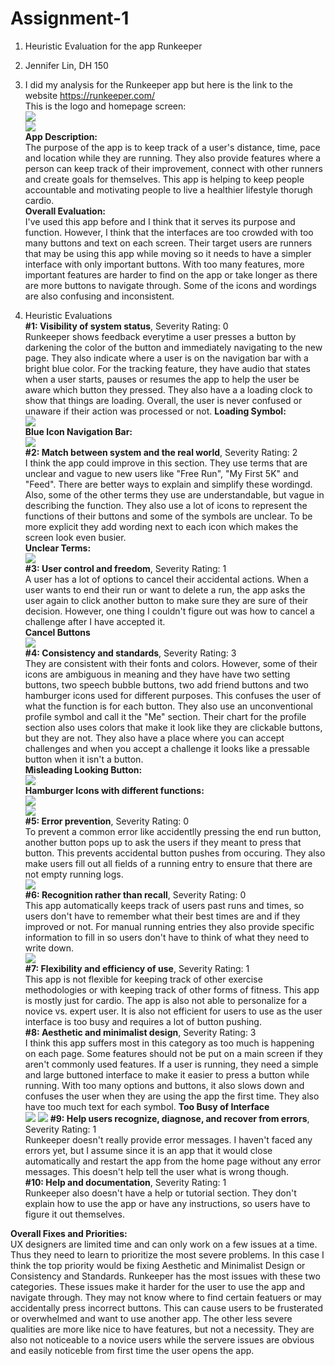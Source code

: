 # Assignment-1
1. Heuristic Evaluation for the app Runkeeper  
2. Jennifer Lin, DH 150  
3. I did my analysis for the Runkeeper app but here is the link to the website https://runkeeper.com/   
This is the logo and homepage screen:  
![](https://jenlin5368.github.io/Assignment-1/logo.jpg)  
![](https://jenlin5368.github.io/Assignment-1/home.PNG)  
**App Description:**  
The purpose of the app is to keep track of a user's distance, time, pace and location while they are running. They also provide features where a person can keep track of their improvement, connect with other runners and create goals for themselves. This app is helping to keep people accountable and motivating people to live a healthier lifestyle thorugh cardio.   
**Overall Evaluation:**  
I've used this app before and I think that it serves its purpose and function. However, I think that the interfaces are too crowded with too many buttons and text on each screen. Their target users are runners that may be using this app while moving so it needs to have a simpler interface with only important buttons. With too many features, more important features are harder to find on the app or take longer as there are more buttons to navigate through. Some of the icons and wordings are also confusing and inconsistent.

4. Heuristic Evaluations  
**#1: Visibility of system status**, Severity Rating: 0    
Runkeeper shows feedback everytime a user presses a button by darkening the color of the button and immediately navigating to the new page. They also indicate where a user is on the navigation bar with a bright blue color. For the tracking feature, they have audio that states when a user starts, pauses or resumes the app to help the user be aware which button they pressed. They also have a a loading clock to show that things are loading. Overall, the user is never confused or unaware if their action was processed or not.
**Loading Symbol:**  
![](https://jenlin5368.github.io/Assignment-1/visibility.jpg)  
**Blue Icon Navigation Bar:**  
![](https://jenlin5368.github.io/Assignment-1/nav.jpg)  
**#2: Match between system and the real world**, Severity Rating: 2  
I think the app could improve in this section. They use terms that are unclear and vague to new users like "Free Run", "My First 5K" and "Feed". There are better ways to explain and simplify these wordingd. Also, some of the other terms they use are understandable, but vague in describing the function. They also use a lot of icons to represent the functions of their buttons and some of the symbols are unclear. To be more explicit they add wording next to each icon which makes the screen look even  busier.  
**Unclear Terms:**  
![](https://jenlin5368.github.io/Assignment-1/word.jpg)  
**#3: User control and freedom**, Severity Rating: 1  
A user has a lot of options to cancel their accidental actions. When a user wants to end their run or  want to delete a run, the app asks the user again to click another button to make sure they are sure of their decision. However, one thing I couldn't figure out was how to cancel a challenge after I have accepted it.  
**Cancel Buttons**  
![](https://jenlin5368.github.io/Assignment-1/back.PNG)  
**#4: Consistency and standards**, Severity Rating: 3   
They are consistent with their fonts and colors. However, some of their icons are ambiguous in meaning and they have have two setting buttons, two speech bubble buttons, two add friend buttons and two hamburger icons used for different purposes. This confuses the user of what the function is for each button. They also use an unconventional profile symbol and call it the "Me" section. Their chart for the profile section also uses colors that make it look like they are clickable buttons, but they are not. They also have a place where you can accept challenges and when you accept a challenge it looks like a pressable button when it isn't a button.  
**Misleading Looking Button:**  
![](https://jenlin5368.github.io/Assignment-1/button.jpg)  
**Hamburger Icons with different functions:**    
![](https://jenlin5368.github.io/Assignment-1/ham.jpg)  
![](https://jenlin5368.github.io/Assignment-1/ham2.jpg)  
**#5: Error prevention**, Severity Rating: 0   
To prevent a common error like accidentlly pressing the end run button, another button pops up to ask the users if they meant to press that button. This prevents accidental button pushes from occuring. They also make users fill out all fields of a running entry to ensure that there are not empty running logs.      
![](https://jenlin5368.github.io/Assignment-1/error.PNG)  
**#6: Recognition rather than recall**, Severity Rating: 0  
This app automatically keeps track of users past runs and times, so users don't have to remember what their best times are and if they improved or not. For manual running entries they also provide specific information to fill in so users don't have to think of what they need to write down.  
![](https://jenlin5368.github.io/Assignment-1/recall.PNG)  
**#7: Flexibility and efficiency of use**, Severity Rating: 1  
This app is not flexible for keeping track of other exercise methodologies or with keeping track of other forms of fitness. This app is mostly just for cardio. The app is also not able to personalize for a novice vs. expert user. It is also not efficient for users to use as the user interface is too busy and requires a lot of button pushing.    
**#8: Aesthetic and minimalist design**, Severity Rating: 3  
I think this app suffers most in this category as too much is happening on each page. Some features should not be put on a main screen if they aren't commonly used features. If a user is running, they need a simple and large buttoned interface to make it easier to press a button while running. With too many options and buttons, it also slows down and confuses the user when they are using the app the first time. They also have too much text for each symbol.
**Too Busy of Interface**  
![](https://jenlin5368.github.io/Assignment-1/busy.PNG) 
![](https://jenlin5368.github.io/Assignment-1/busy2.PNG) 
**#9: Help users recognize, diagnose, and recover from errors**, Severity Rating: 1    
Runkeeper doesn't really provide error messages. I haven't faced any errors yet, but I assume since it is an app that it would close automatically and restart the app from the home page without any error messages. This doesn't help tell the user what is wrong though.   
**#10: Help and documentation**, Severity Rating: 1  
Runkeeper also doesn't have a help or tutorial section. They don't explain how to use the app or have any instructions, so users have to figure it out themselves.  

**Overall Fixes and Priorities:**    
UX designers are limited time and can only work on a few issues at a time. Thus they need to learn to prioritize the most severe problems. In this case I think the top priority would be fixing Aesthetic and Minimalist Design or Consistency and Standards. Runkeeper has the most issues with these two categories. These issues make it harder for the user to use the app and navigate through. They may not know where to find certain featuers or may accidentally press incorrect buttons. This can cause users to be frusterated or overwhelmed and want to use another app. The other less severe qualities are more like nice to have features, but not a necessity. They are also not noticeable to a novice users while the servere issues are obvious and easily noticeble from first time the user opens the app.
